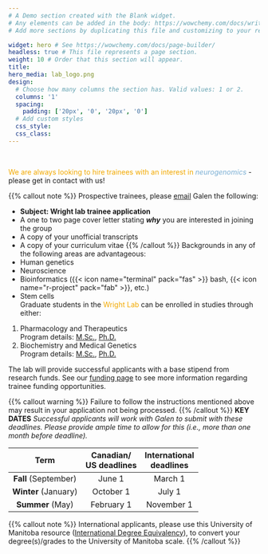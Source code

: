 ```yaml
---
# A Demo section created with the Blank widget.
# Any elements can be added in the body: https://wowchemy.com/docs/writing-markdown-latex/
# Add more sections by duplicating this file and customizing to your requirements.

widget: hero # See https://wowchemy.com/docs/page-builder/
headless: true # This file represents a page section.
weight: 10 # Order that this section will appear.
title:
hero_media: lab_logo.png
design:
  # Choose how many columns the section has. Valid values: 1 or 2.
  columns: '1'
  spacing:
    padding: ['20px', '0', '20px', '0']
  # Add custom styles
  css_style:
  css_class:
---
```


<br>

<span style="color:#F2A900">We are always looking to hire trainees with an interest in</span> <span style="color:#7BAFD4">*neurogenomics* </span>- please get in contact with us!

{{% callout note %}}
Prospective trainees, please [email](mailto:galen.wright@umanitoba.ca?subject=Wright%20Lab%20Trainee%20Application) Galen the following:
- **Subject: Wright lab trainee application**
- A one to two page cover letter stating ***why*** you are interested in joining the group 
- A copy of your unofficial transcripts
- A copy of your curriculum vitae 
{{% /callout %}}
Backgrounds in any of the following areas are advantageous:
 - Human genetics
 - Neuroscience
 - Bioinformatics ({{< icon name="terminal" pack="fas" >}} bash, {{< icon name="r-project" pack="fab" >}}, etc.)
 - Stem cells  
Graduate students in the <span style="color:#F2A900">Wright Lab</span> can be enrolled in studies through either:
1. Pharmacology and Therapeutics<br>Program details: [M.Sc.](https://umanitoba.ca/explore/pharmacology-and-therapeutics-msc), [Ph.D.](https://umanitoba.ca/explore/pharmacology-and-therapeutics-phd)
2. Biochemistry and Medical Genetics<br>Program details: [M.Sc.](https://umanitoba.ca/explore/programs-of-study/biochemistry-and-medical-genetics-msc), [Ph.D.](https://umanitoba.ca/explore/programs-of-study/biochemistry-and-medical-genetics-phd)

The lab will provide successful applicants with a base stipend from research funds. See our [funding page](/funding/#trainee_funding) to see more information regarding trainee funding opportunities.

{{% callout warning %}}
Failure to follow the instructions mentioned above may result in your application not being processed.
{{% /callout %}}
**KEY DATES**
*Successful applicants will work with Galen to submit with these deadlines. Please provide ample time to allow for this (i.e., more than one month before deadline).*


| **Term** 	| **Canadian/ <br>US deadlines** 	| **International<br>deadlines** 	|
|:---:	|:---:	|:---:	|
| **Fall** (September) 	| June 1 	| March 1 	|
| **Winter** (January) 	| October 1 	| July 1 	|
| **Summer** (May) 	| February 1 	| November 1 	|

{{% callout note %}}
International applicants, please use this University of Manitoba resource ([International Degree Equivalency](https://umanitoba.ca/faculties/graduate_studies/admissions/equivalencies.html)), to convert your degree(s)/grades to the University of Manitoba scale.
{{% /callout %}}
